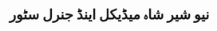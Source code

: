 ---
title: "نیو شیر شاہ میڈیکل اینڈ جنرل سٹور"
url: /karachi/nyw-shyr-shh-myddykhl-yndd-jnrl-sttwr/
shop: general
---
